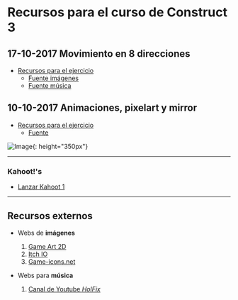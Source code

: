 # Recursos para el curso de Construct 3

## 17-10-2017 Movimiento en 8 direcciones

* [Recursos para el ejercicio](https://juanizquierdodomenech.github.io/agora.construct.media/resources/ej2_mov_8_dir.zip)
    - [Fuente imágenes](https://finalbossblues.itch.io/pixel-shooter-towers-asset-pack)
    - [Fuente música](https://www.youtube.com/watch?v=-xpqcOCNHjw)

## 10-10-2017 Animaciones, pixelart y mirror

* [Recursos para el ejercicio](https://juanizquierdodomenech.github.io/agora.construct.media/resources/ej1_sprite_vs_spritesheet.zip)
    - [Fuente](https://ansimuz.itch.io/gothicvania-town)


![Image](https://juanizquierdodomenech.github.io/agora.construct.media/img/ej1_screenshot.png){: height="350px"}


---


### Kahoot!'s

* [Lanzar Kahoot 1](https://play.kahoot.it/#/k/94d98a38-e6c9-4f03-b05a-ebb6c39f8867)

---

## Recursos externos

- Webs de **imágenes**

    1. [Game Art 2D](http://www.gameart2d.com/freebies.html)
    2. [Itch IO](https://itch.io/game-assets/free)
    3. [Game-icons.net](http://game-icons.net/)

- Webs para **música**

    1. [Canal de Youtube _HolFix_](https://www.youtube.com/channel/UC2_gl7WoSGsg7rLvBPTqtEw)

<!---Markdown is a lightweight and easy-to-use syntax for styling your writing. It includes conventions for

```markdown
Syntax highlighted code block

# Header 1
## Header 2
### Header 3

- Bulleted
- List

1. Numbered
2. List

**Bold** and _Italic_ and `Code` text

[Link](url) and ![Image](src)
```

For more details see [GitHub Flavored Markdown](https://guides.github.com/features/mastering-markdown/).

### Jekyll Themes

Your Pages site will use the layout and styles from the Jekyll theme you have selected in your [repository settings](https://github.com/JuanIzquierdoDomenech/-AgoraConstructMedia/settings). The name of this theme is saved in the Jekyll `_config.yml` configuration file.

### Support or Contact

Having trouble with Pages? Check out our [documentation](https://help.github.com/categories/github-pages-basics/) or [contact support](https://github.com/contact) and we’ll help you sort it out.
-->